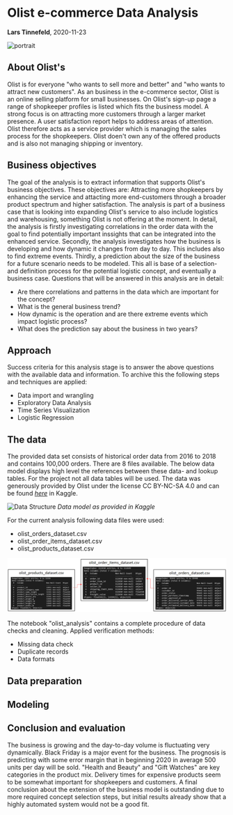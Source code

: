 # Olist e-commerce Data Analysis

**Lars Tinnefeld**, 2020-11-23

![portrait](https://images.unsplash.com/photo-1522204523234-8729aa6e3d5f?ixlib=rb-1.2.1&ixid=eyJhcHBfaWQiOjEyMDd9&auto=format&fit=crop&w=1050&q=80)

## About Olist's
Olist is for everyone "who wants to sell more and better" and "who wants to attract new customers". As an business in the e-commerce sector, Olist is an online selling platform for small businesses. On Olist's sign-up page a range of shopkeeper profiles is listed which fits the business model. A strong focus is on attracting more customers through a larger market presence. A user satisfaction report helps to address areas of attention. Olist therefore acts as a service provider which is managing the sales process for the shopkeepers. Olist doen't own any of the offered products and is also not managing shipping or inventory.

## Business objectives
The goal of the analysis is to extract information that supports Olist's business objectives. These objectives are: Attracting more shopkeepers by enhancing the service and attacting more end-customers through a broader product spectrum and higher satisfaction. The analysis is part of a business case that is looking into expanding Olist's service to also include logistics and warehousing, something Olist is not offering at the moment.
In detail, the analysis is firstly investigating correlations in the order data with the goal to find potentially important inssights that can be integrated into the enhanced service. Secondly, the analysis investigates how the business is developing and how dynamic it changes from day to day. This includes also to find extreme events. Thirdly, a prediction about the size of the business for a future scenario needs to be modeled. This all is base of a selection- and definition process for the potential logistic concept, and eventually a business case. Questions that will be answered in this analysis are in detail:
- Are there correlations and patterns in the data which are important for the concept?
- What is the general business trend?
- How dynamic is the operation and are there extreme events which impact logistic process?
- What does the prediction say about the business in two years?

## Approach
Success criteria for this analysis stage is to answer the above questions with the available data and information. To archive this the following steps and techniques are applied:
- Data import and wrangling
- Exploratory Data Analysis
- Time Series Visualization
- Logistic Regression

## The data
The provided data set consists of historical order data from 2016 to 2018 and contains 100,000 orders. There are 8 files available. The below data model displays high level the references between these data- and lookup tables. For the project not all data tables will be used. The data was generously provided by Olist under the license CC BY-NC-SA 4.0 and can be found *[here](https://www.kaggle.com/olistbr/brazilian-ecommerce)* in Kaggle.

![Data Structure](https://i.imgur.com/HRhd2Y0.png)
*Data model as provided in Kaggle*

For the current analysis following data files were used:
- olist_orders_dataset.csv
- olist_order_items_dataset.csv
- olist_products_dataset.csv

![ERD1](https://github.com/LarsTinnefeld/olist_ecom_analysis/blob/main/Olist-Analysis_1_ERD.PNG?raw=true)

The notebook "olist_analysis" contains a complete procedure of data checks and cleaning. Applied verification methods:
- Missing data check
- Duplicate records
- Data formats

## Data preparation


## Modeling

## Conclusion and evaluation
The business is growing and the day-to-day volume is fluctuating very dynamically. Black Friday is a major event for the business. The prognosis is predicting with some error margin that in beginning 2020 in average 500 units per day will be sold. "Health and Beauty" and "Gift Watches" are key categories in the product mix. Delivery times for expensive products seem to be somewhat important for shopkeepers and customers. A final conclusion about the extension of the business model is outstanding due to more required concept selection steps, but initial results already show that a highly automated system would not be a good fit.
